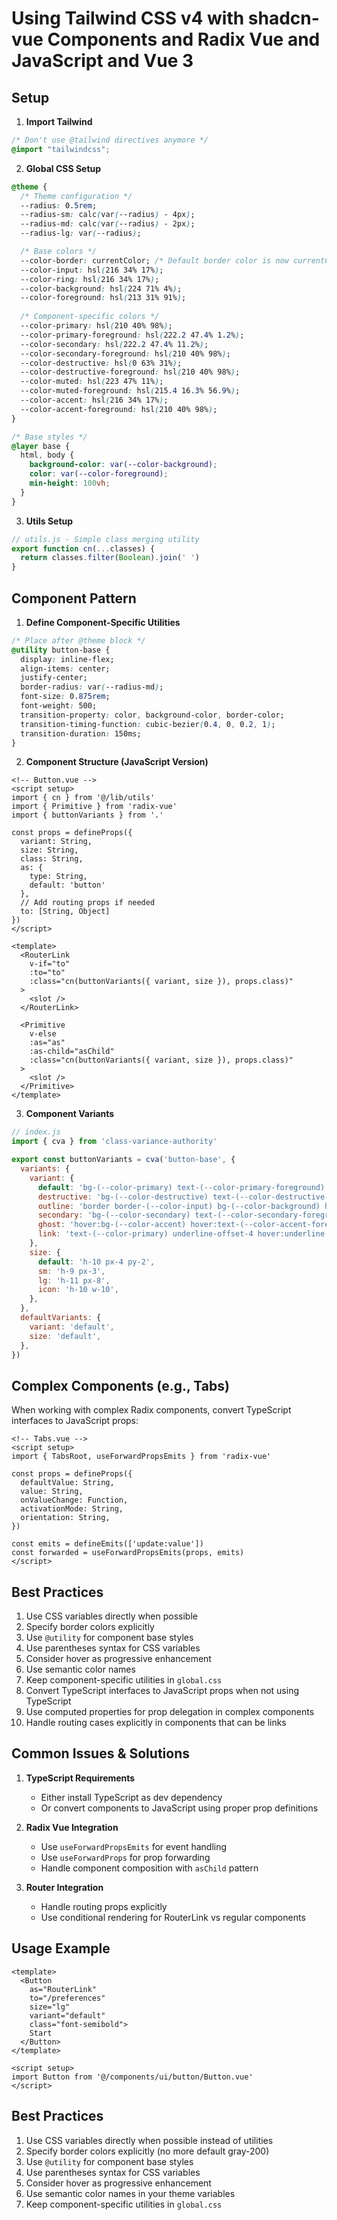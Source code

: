 # Using Tailwind CSS v4 with shadcn-vue Components and Radix Vue and JavaScript and Vue 3

## Setup

1. **Import Tailwind**
```css
/* Don't use @tailwind directives anymore */
@import "tailwindcss";
```

2. **Global CSS Setup**
```css
@theme {
  /* Theme configuration */
  --radius: 0.5rem;
  --radius-sm: calc(var(--radius) - 4px);
  --radius-md: calc(var(--radius) - 2px);
  --radius-lg: var(--radius);

  /* Base colors */
  --color-border: currentColor; /* Default border color is now currentColor */
  --color-input: hsl(216 34% 17%);
  --color-ring: hsl(216 34% 17%);
  --color-background: hsl(224 71% 4%);
  --color-foreground: hsl(213 31% 91%);
  
  /* Component-specific colors */
  --color-primary: hsl(210 40% 98%);
  --color-primary-foreground: hsl(222.2 47.4% 1.2%);
  --color-secondary: hsl(222.2 47.4% 11.2%);
  --color-secondary-foreground: hsl(210 40% 98%);
  --color-destructive: hsl(0 63% 31%);
  --color-destructive-foreground: hsl(210 40% 98%);
  --color-muted: hsl(223 47% 11%);
  --color-muted-foreground: hsl(215.4 16.3% 56.9%);
  --color-accent: hsl(216 34% 17%);
  --color-accent-foreground: hsl(210 40% 98%);
}

/* Base styles */
@layer base {
  html, body {
    background-color: var(--color-background);
    color: var(--color-foreground);
    min-height: 100vh;
  }
}
```

3. **Utils Setup**
```javascript
// utils.js - Simple class merging utility
export function cn(...classes) {
  return classes.filter(Boolean).join(' ')
}
```

## Component Pattern

1. **Define Component-Specific Utilities**
```css
/* Place after @theme block */
@utility button-base {
  display: inline-flex;
  align-items: center;
  justify-center;
  border-radius: var(--radius-md);
  font-size: 0.875rem;
  font-weight: 500;
  transition-property: color, background-color, border-color;
  transition-timing-function: cubic-bezier(0.4, 0, 0.2, 1);
  transition-duration: 150ms;
}
```

2. **Component Structure (JavaScript Version)**
```vue
<!-- Button.vue -->
<script setup>
import { cn } from '@/lib/utils'
import { Primitive } from 'radix-vue'
import { buttonVariants } from '.'

const props = defineProps({
  variant: String,
  size: String,
  class: String,
  as: {
    type: String,
    default: 'button'
  },
  // Add routing props if needed
  to: [String, Object]
})
</script>

<template>
  <RouterLink
    v-if="to"
    :to="to"
    :class="cn(buttonVariants({ variant, size }), props.class)"
  >
    <slot />
  </RouterLink>

  <Primitive
    v-else
    :as="as"
    :as-child="asChild"
    :class="cn(buttonVariants({ variant, size }), props.class)"
  >
    <slot />
  </Primitive>
</template>
```

3. **Component Variants**
```javascript
// index.js
import { cva } from 'class-variance-authority'

export const buttonVariants = cva('button-base', {
  variants: {
    variant: {
      default: 'bg-(--color-primary) text-(--color-primary-foreground) hover:bg-primary/90',
      destructive: 'bg-(--color-destructive) text-(--color-destructive-foreground) hover:bg-destructive/90',
      outline: 'border border-(--color-input) bg-(--color-background) hover:bg-(--color-accent) hover:text-(--color-accent-foreground)',
      secondary: 'bg-(--color-secondary) text-(--color-secondary-foreground) hover:bg-secondary/80',
      ghost: 'hover:bg-(--color-accent) hover:text-(--color-accent-foreground)',
      link: 'text-(--color-primary) underline-offset-4 hover:underline',
    },
    size: {
      default: 'h-10 px-4 py-2',
      sm: 'h-9 px-3',
      lg: 'h-11 px-8',
      icon: 'h-10 w-10',
    },
  },
  defaultVariants: {
    variant: 'default',
    size: 'default',
  },
})
```

## Complex Components (e.g., Tabs)

When working with complex Radix components, convert TypeScript interfaces to JavaScript props:

```vue
<!-- Tabs.vue -->
<script setup>
import { TabsRoot, useForwardPropsEmits } from 'radix-vue'

const props = defineProps({
  defaultValue: String,
  value: String,
  onValueChange: Function,
  activationMode: String,
  orientation: String,
})

const emits = defineEmits(['update:value'])
const forwarded = useForwardPropsEmits(props, emits)
</script>
```

## Best Practices

1. Use CSS variables directly when possible
2. Specify border colors explicitly
3. Use `@utility` for component base styles
4. Use parentheses syntax for CSS variables
5. Consider hover as progressive enhancement
6. Use semantic color names
7. Keep component-specific utilities in `global.css`
8. Convert TypeScript interfaces to JavaScript props when not using TypeScript
9. Use computed properties for prop delegation in complex components
10. Handle routing cases explicitly in components that can be links

## Common Issues & Solutions

1. **TypeScript Requirements**
   - Either install TypeScript as dev dependency
   - Or convert components to JavaScript using proper prop definitions

2. **Radix Vue Integration**
   - Use `useForwardPropsEmits` for event handling
   - Use `useForwardProps` for prop forwarding
   - Handle component composition with `asChild` pattern

3. **Router Integration**
   - Handle routing props explicitly
   - Use conditional rendering for RouterLink vs regular components

## Usage Example

```vue
<template>
  <Button
    as="RouterLink"
    to="/preferences"
    size="lg"
    variant="default"
    class="font-semibold">
    Start
  </Button>
</template>

<script setup>
import Button from '@/components/ui/button/Button.vue'
</script>
```

## Best Practices

1. Use CSS variables directly when possible instead of utilities
2. Specify border colors explicitly (no more default gray-200)
3. Use `@utility` for component base styles
4. Use parentheses syntax for CSS variables
5. Consider hover as progressive enhancement
6. Use semantic color names in your theme variables
7. Keep component-specific utilities in `global.css`
